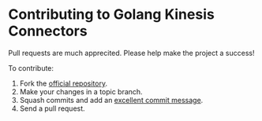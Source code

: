 # Contributing to Golang Kinesis Connectors

Pull requests are much apprecited. Please help make the project a success!

To contribute:

1. Fork the [official repository][1].
2. Make your changes in a topic branch.
3. Squash commits and add an [excellent commit message][2].
4. Send a pull request.

[1]: https://github.com/michaelkyriacou/kinesis-connectors/tree/master
[2]: http://tbaggery.com/2008/04/19/a-note-about-git-commit-messages.html
